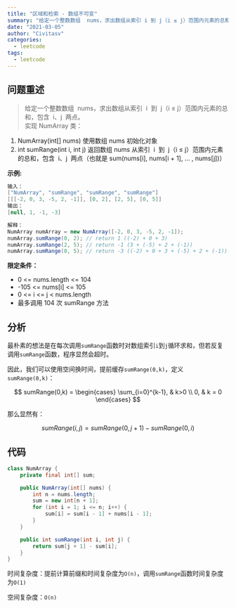 ```yaml
---
title: "区域和检索 - 数组不可变"
summary: "给定一个整数数组  nums，求出数组从索引 i 到 j（i ≤ j）范围内元素的总和，包含 i、j 两点"
date: "2021-03-05"
author: "Civitasv"
categories:
  - leetcode 
tags:
  - leetcode
---
```


## 问题重述

> 给定一个整数数组  nums，求出数组从索引  i  到  j（i ≤ j）范围内元素的总和，包含  i、j  两点。  
> 实现 NumArray 类：

1. NumArray(int[] nums) 使用数组 nums 初始化对象
2. int sumRange(int i, int j) 返回数组 nums 从索引  i  到  j（i ≤ j）范围内元素的总和，包含  i、j  两点（也就是 sum(nums[i], nums[i + 1], ... , nums[j])）

**示例:**

```java
输入：
["NumArray", "sumRange", "sumRange", "sumRange"]
[[[-2, 0, 3, -5, 2, -1]], [0, 2], [2, 5], [0, 5]]
输出：
[null, 1, -1, -3]

解释：
NumArray numArray = new NumArray([-2, 0, 3, -5, 2, -1]);
numArray.sumRange(0, 2); // return 1 ((-2) + 0 + 3)
numArray.sumRange(2, 5); // return -1 (3 + (-5) + 2 + (-1))
numArray.sumRange(0, 5); // return -3 ((-2) + 0 + 3 + (-5) + 2 + (-1))
```

**限定条件：**

- 0 <= nums.length <= 104
- -105 <= nums[i] <= 105
- 0 <= i <= j < nums.length
- 最多调用 104 次 sumRange 方法

## 分析

最朴素的想法是在每次调用`sumRange`函数时对数组索引`i`到`j`循环求和，但若反复调用`sumRange`函数，程序显然会超时。

因此，我们可以使用空间换时间，提前缓存`sumRange(0,k)`，定义`sumRange(0,k)`：

$$
sumRange(0,k) = \begin{cases}
  \sum_{i=0}^{k-1}, & k>0 \\
  0, & k = 0
\end{cases}
$$

那么显然有：

$$
sumRange(i,j) = sumRange(0,j+1) - sumRange(0,i)
$$

## 代码

```java
class NumArray {
    private final int[] sum;

    public NumArray(int[] nums) {
        int n = nums.length;
        sum = new int[n + 1];
        for (int i = 1; i <= n; i++) {
            sum[i] = sum[i - 1] + nums[i - 1];
        }
    }

    public int sumRange(int i, int j) {
        return sum[j + 1] - sum[i];
    }
}
```

时间复杂度：提前计算前缀和时间复杂度为`O(n)`，调用`sumRange`函数时间复杂度为`O(1)`

空间复杂度：`O(n)`
